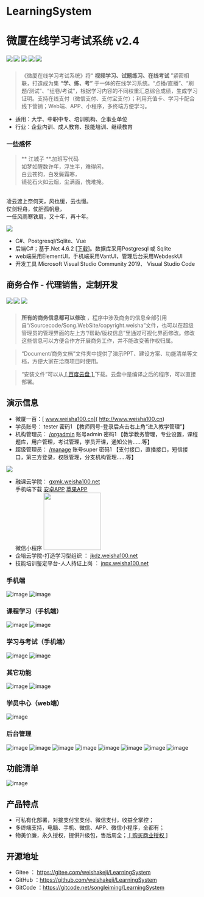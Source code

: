 ﻿# LearningSystem
# 微厦在线学习考试系统 v2.4
##### [![](https://img.shields.io/badge/-%E5%AE%98%E6%96%B9%E7%BD%91%E7%AB%99-blue)](http://www.weishakeji.net) [![](https://img.shields.io/badge/help-%E5%9C%A8%E7%BA%BF%E5%B8%AE%E5%8A%A9-orange)](http://www.weisha100.net/) [![](https://img.shields.io/badge/upgrade-%E5%8D%87%E7%BA%A7%E6%97%A5%E5%BF%97-green)](http://www.weishakeji.net/download.html)  [![](https://img.shields.io/badge/QQ%E7%BE%A4-10237400-brightgreen)](https://qm.qq.com/cgi-bin/qm/qr?k=lL7qjJPXlfMnxo4cOd2xr-OMe-_4u8hW&jump_from=webapi&authKey=4vWIzSa9ceJ0Cn6/cDKp08SuOxv4xfGDfMn1ZI//1XG+p5nzeqW9v/PUVdI9gEh+)  [![](https://img.shields.io/badge/%E7%94%B5%E8%AF%9D-400%206015%20615-lightgrey)]()

>《微厦在线学习考试系统》将“ **视频学习、试题练习、在线考试** ”紧密相联，打造成为集 **“学、练、考”** 于一体的在线学习系统。“点播/直播”、“刷题/测试”、“组卷/考试”，根据学习内容的不同权重汇总综合成绩，生成学习证明。支持在线支付（微信支付、支付宝支付）；利用充值卡、学习卡配合线下营销；Web端、APP、小程序，多终端方便学习。

* 适用：大学、中职中专、培训机构、企事业单位
* 行业：企业内训、成人教育、技能培训、继续教育

###  一些感怀
>  ** 江城子 **.加班写代码<br/>
如梦如醒数许年，浮生半，难得闲，<br/>
白云苍狗，白发鬓霜寒，<br/>
镜花石火如云烟，尘满面，愧难掩。<br/>
<br/>
凌云渡上奈何天，风也缓，云也慢。<br/>
仗剑轻舟，仗胆孤帆悬，<br/>
一任风雨寒铁肩，又十年，再十年。<br/>

![](https://img.shields.io/badge/%E5%BC%80%E5%8F%91%E8%AF%AD%E8%A8%80-C%23%2Bvue-red)
 * C#、Postgresql/Sqlite、Vue
 * 后端C#；基于.Net 4.6.2 <a href="https://download.visualstudio.microsoft.com/download/pr/8e396c75-4d0d-41d3-aea8-848babc2736a/80b431456d8866ebe053eb8b81a168b3/ndp462-kb3151800-x86-x64-allos-enu.exe" target="_blank" size=12>[下载]</a>。数据库采用Postgresql 或 Sqlite
 * web端采用ElementUI，手机端采用VantUI，管理后台采用WebdeskUI
 * 开发工具 Microsoft Visual Studio Community 2019、 Visual Studio Code

## 商务合作 - 代理销售，定制开发
##### [![](https://img.shields.io/badge/down-%E5%AE%89%E8%A3%85%E6%96%87%E4%BB%B6-blue)](https://pan.baidu.com/s/1koQyvnb0YEutlQomjAwIjg) [![](https://img.shields.io/badge/doc-%E9%A1%B9%E7%9B%AE%E6%96%87%E6%A1%A3-yellow)](https://gitee.com/weishakeji/LearningSystem/tree/master/Document)  [![](https://img.shields.io/badge/QQ-19303340-green)](tencent://AddContact/fromId=45&fromSubId=1&subcmd=all&uin=19303340)

>  **所有的商务信息都可以修改** ，程序中涉及商务的信息全部引用自“/Sourcecode/Song.WebSite/copyright.weisha”文件，也可以在超级管理员的管理界面的左上方“/帮助/版权信息”里通过可视化界面修改。修改这些信息可以方便合作方开展商务工作，并不能改变著作权归属。

> “Document/商务文档”文件夹中提供了演示PPT、建设方案、功能清单等文档，方便大家在洽商项目时使用。

> “安装文件”可以从<a href="http://pan.baidu.com/s/1bppzM15" target="_blank" size=12> [ 百度云盘 ] </a>下载。云盘中是编译之后的程序，可以直接部署。


## 演示信息
 * 微厦一百：[ www.weisha100.cn]( http://www.weisha100.cn) 
 * 学员账号： tester 密码1 【教师同号-登录后点击右上角“进入教学管理”】
 * 机构管理员： [/orgadmin]( http://www.weisha100.cn/orgadmin) 账号admin 密码1 【教学教务管理，专业设置，课程题库，用户管理，考试管理，学员开课，通知公告……等】
 * 超级管理员： [ /manage]( http://www.weisha100.cn/manage)  账号super 密码1 【支付接口，直播接口，短信接口，第三方登录，权限管理，分支机构管理……等】
 
![](https://img.shields.io/badge/demo-%E6%9B%B4%E5%A4%9A%E6%BC%94%E7%A4%BA-red)
 * 融课云学院： [ gxmk.weisha100.net]( http://gxmk.weisha100.net)
  <br/>手机端下载 [ 安卓APP](http://fir.weishakeji.net/u42b )   [ 苹果APP](http://gxmk.weisha100.net/app.html) 
  <br/>微信小程序 <img src="https://gitee.com/weishakeji/LearningSystem/raw/master/Document/Images/weixinMiniApp.jpg" width="150px" height="150px"/>
 * 企培云学院-打造学习型组织 ： [ jkdz.weisha100.net ]( http://jkdz.weisha100.net) 
 * 技能培训鉴定平台-人人持证上岗 ： [ jnpx.weisha100.net ]( http://jnpx.weisha100.net) 


### 手机端
![image](https://gitee.com/weishakeji/LearningSystem/raw/master/Document/Images/mobi_home.png)
![image](https://gitee.com/weishakeji/LearningSystem/raw/master/Document/Images/%E5%AD%A6%E5%91%98%E4%B8%AD%E5%BF%83-mobi.png)
### 课程学习（手机端）
![image](https://gitee.com/weishakeji/LearningSystem/raw/master/Document/Images/手机端课程页.png)
![image](https://gitee.com/weishakeji/LearningSystem/raw/master/Document/Images/%E6%89%8B%E6%9C%BA%E7%AB%AF-%E8%A7%86%E9%A2%91%E5%AD%A6%E4%B9%A0.png)
### 学习与考试（手机端）
![image](https://gitee.com/weishakeji/LearningSystem/raw/master/Document/Images/%E8%AF%95%E9%A2%98%E7%BB%83%E4%B9%A0(mobi).png)
![image](https://gitee.com/weishakeji/LearningSystem/raw/master/Document/Images/%E6%89%8B%E6%9C%BA%E7%AB%AF-%E8%80%83%E8%AF%95.png)
### 其它功能
![image](https://gitee.com/weishakeji/LearningSystem/raw/master/Document/Images/资金明细.png)
![image](https://gitee.com/weishakeji/LearningSystem/raw/master/Document/Images/学习卡.png)
### 学员中心（web端）
![image](https://gitee.com/weishakeji/LearningSystem/raw/master/Document/Images/%E5%AD%A6%E5%91%98%E4%B8%AD%E5%BF%83-web.png)
### 后台管理
![image](https://gitee.com/weishakeji/LearningSystem/raw/master/Document/Images/%E6%9C%BA%E6%9E%84%E7%AE%A1%E7%90%8601.png)
![image](https://gitee.com/weishakeji/LearningSystem/raw/master/Document/Images/%E5%AD%A6%E5%91%98%E4%BD%8D%E7%BD%AE.png)
![image](https://gitee.com/weishakeji/LearningSystem/raw/master/Document/Images/%E6%9C%BA%E6%9E%84%E7%AE%A1%E7%90%8603.png)
![image](https://gitee.com/weishakeji/LearningSystem/raw/master/Document/Images/%E6%9C%BA%E6%9E%84%E7%AE%A1%E7%90%8605.png)
![image](https://gitee.com/weishakeji/LearningSystem/raw/master/Document/Images/%E6%9C%BA%E6%9E%84%E7%AE%A1%E7%90%8607.png)
![image](https://gitee.com/weishakeji/LearningSystem/raw/master/Document/Images/%E6%9C%BA%E6%9E%84%E7%AE%A1%E7%90%8608.png)
![image](https://gitee.com/weishakeji/LearningSystem/raw/master/Document/Images/%E6%9C%BA%E6%9E%84%E7%AE%A1%E7%90%8604.png)
![image](https://gitee.com/weishakeji/LearningSystem/raw/master/Document/Images/%E6%9C%BA%E6%9E%84%E7%AE%A1%E7%90%8606.png)



## 功能清单
![image](https://gitee.com/weishakeji/LearningSystem/raw/master/Document/Images/功能清单.jpg)

## 产品特点
* 可私有化部署，对接支付宝支付、微信支付，收益全掌控；
* 多终端支持，电脑、手机、微信、APP、微信小程序，全都有；
* 物美价廉，永久授权，提供升级包，售后周全；<a href="https://shop35387540.taobao.com/" target="_blank" size=12> [ 购买商业授权 ] </a>


## 开源地址
* Gitee ： <a href="https://gitee.com/weishakeji/LearningSystem" target="_blank">https://gitee.com/weishakeji/LearningSystem</a> 
* GitHub ：<a href="https://github.com/weishakeji/LearningSystem" target="_blank">https://github.com/weishakeji/LearningSystem</a> 
* GitCode ：<a href="https://gitcode.net/songleiming/LearningSystem" target="_blank">https://gitcode.net/songleiming/LearningSystem</a> 



